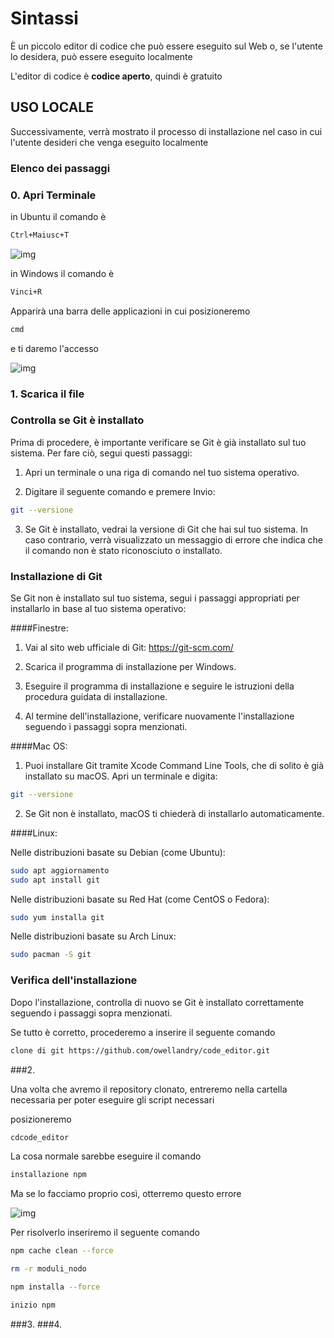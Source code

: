 # Sintassi

È un piccolo editor di codice che può essere eseguito sul Web o, se l'utente lo desidera, può essere eseguito localmente

L'editor di codice è **codice aperto**, quindi è gratuito

## USO LOCALE

Successivamente, verrà mostrato il processo di installazione nel caso in cui l'utente desideri che venga eseguito localmente

### Elenco dei passaggi

### 0. Apri Terminale

in Ubuntu il comando è

``` bash
Ctrl+Maiusc+T
```

![img](https://media.discordapp.net/attachments/1133765208322617435/1133766050790527026/image.png)

in Windows il comando è

``` bash
Vinci+R
```

Apparirà una barra delle applicazioni in cui posizioneremo

``` bash
cmd
```

e ti daremo l'accesso

![img](https://media.discordapp.net/attachments/1133765208322617435/1133765220368646184/post-811-0-09793100-1525811504.png)


### 1. Scarica il file

### Controlla se Git è installato

Prima di procedere, è importante verificare se Git è già installato sul tuo sistema. Per fare ciò, segui questi passaggi:

1. Apri un terminale o una riga di comando nel tuo sistema operativo.

2. Digitare il seguente comando e premere Invio:

``` bash
git --versione
```

3. Se Git è installato, vedrai la versione di Git che hai sul tuo sistema. In caso contrario, verrà visualizzato un messaggio di errore che indica che il comando non è stato riconosciuto o installato.

### Installazione di Git

Se Git non è installato sul tuo sistema, segui i passaggi appropriati per installarlo in base al tuo sistema operativo:

####Finestre:

1. Vai al sito web ufficiale di Git: https://git-scm.com/

2. Scarica il programma di installazione per Windows.

3. Eseguire il programma di installazione e seguire le istruzioni della procedura guidata di installazione.

4. Al termine dell'installazione, verificare nuovamente l'installazione seguendo i passaggi sopra menzionati.

####Mac OS:

1. Puoi installare Git tramite Xcode Command Line Tools, che di solito è già installato su macOS. Apri un terminale e digita:

``` bash
git --versione
```

2. Se Git non è installato, macOS ti chiederà di installarlo automaticamente.

####Linux:

Nelle distribuzioni basate su Debian (come Ubuntu):

``` bash
sudo apt aggiornamento
sudo apt install git
```

Nelle distribuzioni basate su Red Hat (come CentOS o Fedora):

``` bash
sudo yum installa git
```

Nelle distribuzioni basate su Arch Linux:

``` bash
sudo pacman -S git
```

### Verifica dell'installazione

Dopo l'installazione, controlla di nuovo se Git è installato correttamente seguendo i passaggi sopra menzionati.

Se tutto è corretto, procederemo a inserire il seguente comando

``` bash
clone di git https://github.com/owellandry/code_editor.git
```

###2.

Una volta che avremo il repository clonato, entreremo nella cartella necessaria per poter eseguire gli script necessari

posizioneremo

``` bash
cdcode_editor
```
La cosa normale sarebbe eseguire il comando

``` bash
installazione npm
```
Ma se lo facciamo proprio così, otterremo questo errore

![img](https://media.discordapp.net/attachments/1055292395505332336/1133994208504594442/image.png)

Per risolverlo inseriremo il seguente comando

``` bash
npm cache clean --force
```
``` bash
rm -r moduli_nodo
```
``` bash
npm installa --force
```
``` bash
inizio npm
```

###3.
###4.